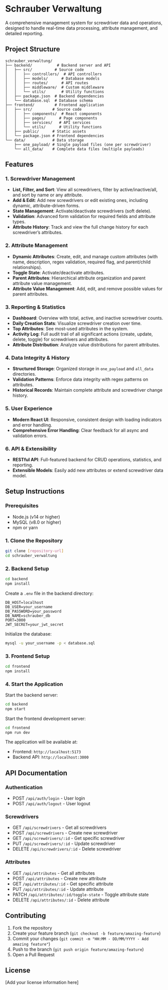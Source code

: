 # Schrauber Verwaltung

A comprehensive management system for screwdriver data and operations, designed to handle real-time data processing, attribute management, and detailed reporting.

## Project Structure

```
schrauber_verwaltung/
├── backend/           # Backend server and API
│   ├── src/          # Source code
│   │   ├── controllers/  # API controllers
│   │   ├── models/      # Database models
│   │   ├── routes/      # API routes
│   │   ├── middleware/  # Custom middleware
│   │   └── utils/       # Utility functions
│   ├── package.json  # Backend dependencies
│   └── database.sql  # Database schema
├── frontend/         # Frontend application
│   ├── src/         # Source code
│   │   ├── components/  # React components
│   │   ├── pages/      # Page components
│   │   ├── services/   # API services
│   │   └── utils/      # Utility functions
│   ├── public/      # Static assets
│   └── package.json # Frontend dependencies
└── data/            # Data storage
    ├── one_payload/ # Single payload files (one per screwdriver)
    └── all_data/    # Complete data files (multiple payloads)
```

## Features

### 1. Screwdriver Management
- **List, Filter, and Sort**: View all screwdrivers, filter by active/inactive/all, and sort by name or any attribute.
- **Add & Edit**: Add new screwdrivers or edit existing ones, including dynamic, attribute-driven forms.
- **State Management**: Activate/deactivate screwdrivers (soft delete).
- **Validation**: Advanced form validation for required fields and attribute types.
- **Attribute History**: Track and view the full change history for each screwdriver’s attributes.

### 2. Attribute Management
- **Dynamic Attributes**: Create, edit, and manage custom attributes (with name, description, regex validation, required flag, and parent/child relationships).
- **Toggle State**: Activate/deactivate attributes.
- **Parent Attributes**: Hierarchical attribute organization and parent attribute value management.
- **Attribute Value Management**: Add, edit, and remove possible values for parent attributes.

### 3. Reporting & Statistics
- **Dashboard**: Overview with total, active, and inactive screwdriver counts.
- **Daily Creation Stats**: Visualize screwdriver creation over time.
- **Top Attributes**: See most-used attributes in the system.
- **Activity Log**: Full audit trail of all significant actions (create, update, delete, toggle) for screwdrivers and attributes.
- **Attribute Distribution**: Analyze value distributions for parent attributes.

### 4. Data Integrity & History
- **Structured Storage**: Organized storage in `one_payload` and `all_data` directories.
- **Validation Patterns**: Enforce data integrity with regex patterns on attributes.
- **Historical Records**: Maintain complete attribute and screwdriver change history.

### 5. User Experience
- **Modern React UI**: Responsive, consistent design with loading indicators and error handling.
- **Comprehensive Error Handling**: Clear feedback for all async and validation errors.

### 6. API & Extensibility
- **RESTful API**: Full-featured backend for CRUD operations, statistics, and reporting.
- **Extensible Models**: Easily add new attributes or extend screwdriver data model.

## Setup Instructions

### Prerequisites
- Node.js (v14 or higher)
- MySQL (v8.0 or higher)
- npm or yarn

### 1. Clone the Repository
```bash
git clone [repository-url]
cd schrauber_verwaltung
```

### 2. Backend Setup
```bash
cd backend
npm install
```

Create a `.env` file in the backend directory:
```env
DB_HOST=localhost
DB_USER=your_username
DB_PASSWORD=your_password
DB_NAME=schrauber_db
PORT=3000
JWT_SECRET=your_jwt_secret
```

Initialize the database:
```bash
mysql -u your_username -p < database.sql
```

### 3. Frontend Setup
```bash
cd frontend
npm install
```

### 4. Start the Application

Start the backend server:
```bash
cd backend
npm start
```

Start the frontend development server:
```bash
cd frontend
npm run dev
```

The application will be available at:
- Frontend: `http://localhost:5173`
- Backend API: `http://localhost:3000`

## API Documentation

### Authentication
- POST `/api/auth/login` - User login
- POST `/api/auth/logout` - User logout

### Screwdrivers
- GET `/api/screwdrivers` - Get all screwdrivers
- POST `/api/screwdrivers` - Create new screwdriver
- GET `/api/screwdrivers/:id` - Get specific screwdriver
- PUT `/api/screwdrivers/:id` - Update screwdriver
- DELETE `/api/screwdrivers/:id` - Delete screwdriver

### Attributes
- GET `/api/attributes` - Get all attributes
- POST `/api/attributes` - Create new attribute
- GET `/api/attributes/:id` - Get specific attribute
- PUT `/api/attributes/:id` - Update attribute
- PATCH `/api/attributes/:id/toggle-state` - Toggle attribute state
- DELETE `/api/attributes/:id` - Delete attribute

## Contributing

1. Fork the repository
2. Create your feature branch (`git checkout -b feature/amazing-feature`)
3. Commit your changes (`git commit -m "HH:MM - DD/MM/YYYY - Add amazing feature"`)
4. Push to the branch (`git push origin feature/amazing-feature`)
5. Open a Pull Request

## License

[Add your license information here]